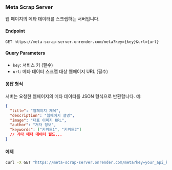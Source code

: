 ### Meta Scrap Server

웹 페이지의 메타 데이터를 스크랩하는 서버입니다.

#### Endpoint

```
GET https://meta-scrap-server.onrender.com/meta?key={key}&url={url}
```

#### Query Parameters

- `key`: 서비스 키 (필수)
- `url`: 메타 데이터 스크랩 대상 웹페이지 URL (필수)

#### 응답 형식

서버는 요청한 웹페이지의 메타 데이터를 JSON 형식으로 반환합니다. 예:

```json
{
  "title": "웹페이지 제목",
  "description": "웹페이지 설명",
  "image": "대표 이미지 URL",
  "author": "저자 정보",
  "keywords": ["키워드1", "키워드2"]
  // 기타 메타 데이터 필드...
}
```

#### 예제

```bash
curl -X GET "https://meta-scrap-server.onrender.com/meta?key=your_api_key&url=https://example.com"
```
